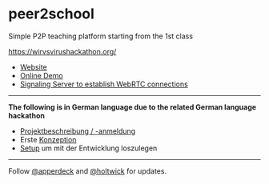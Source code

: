 # peer2school

Simple P2P teaching platform starting from the 1st class

<https://wirvsvirushackathon.org/>

- [Website](https://peer.school)
- [Online Demo](https://holtwick.github.io/peer2school/dist/index.html)
- [Signaling Server to establish WebRTC connections](https://github.com/holtwick/peer2school-server)

---

**The following is in German language due to the related German language hackathon**

- [Projektbeschreibung / -anmeldung](docs-de/projektbeschreibung.md)
- Erste [Konzeption](docs-de/konzept.md)
- [Setup](docs-de/setup.md) um mit der Entwicklung loszulegen

---

Follow [@apperdeck](https://twitter.com/apperdeck) and [@holtwick](https://twitter.com/holtwick) for updates.

